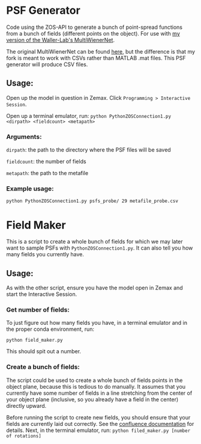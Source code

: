 # PSF Generator
Code using the ZOS-API to generate a bunch of point-spread functions from a bunch of fields (different points on the object).
For use with [my version of the Waller-Lab's MultiWienerNet](https://github.com/DanielShteinbok/MultiWienerNet).

The original MultiWienerNet can be found [here](https://github.com/Waller-Lab/MultiWienerNet), but the difference is that
my fork is meant to work with CSVs rather than MATLAB .mat files. This PSF generator will produce CSV files.

## Usage:
Open up the model in question in Zemax. Click `Programming > Interactive Session`.

Open up a terminal emulator, run:
`python PythonZOSConnection1.py <dirpath> <fieldcount> <metapath>`

### Arguments:
`dirpath`: the path to the directory where the PSF files will be saved

`fieldcount`: the number of fields

`metapath`: the path to the metafile

### Example usage:
`python PythonZOSConnection1.py psfs_probe/ 29 metafile_probe.csv`

# Field Maker
This is a script to create a whole bunch of fields for which we may later want to sample PSFs with
`PythonZOSConnection1.py`. It can also tell you how many fields you currently have.

## Usage:
As with the other script, ensure you have the model open in Zemax and start the Interactive Session.

### Get number of fields:
To just figure out how many fields you have, in a terminal emulator and in the proper conda environment, run:

`python field_maker.py`

This should spit out a number.

### Create a bunch of fields:
The script could be used to create a whole bunch of fields points in the object plane, because this
is tedious to do manually. It assumes that you currently have some number of fields in a line
stretching from the center of your object plane (inclusive, so you already have a field in the center)
directly upward.

Before running the script to create new fields, you should ensure that your fields are currently laid
out correctly. See the [confluence documentation](https://inscopix.atlassian.net/wiki/spaces/~630ce20662fe1e6eac6bdb1f/pages/2854649996/Zemax+PSF+Generator) for details.
Next, in the terminal emulator, run:
`python filed_maker.py [number of rotations]`
